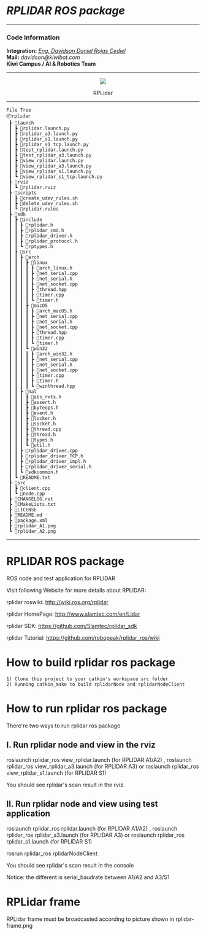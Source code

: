 # **_RPLIDAR ROS package_**

---
### **Code Information**
**Integration:** _[Eng. Davidson Daniel Rojas Cediel](https://www.linkedin.com/in/dadaroce/)_ \
**Mail:** _davidson@kiwibot.com_ \
**Kiwi Campus / AI & Robotics Team**

---

<p align="center">
    <img src="https://user-images.githubusercontent.com/39452483/108378469-04f2ef00-71d3-11eb-8a37-e848525e6f34.png">
</p>

<p align="center">
    RPLidar
</p>


---

```
File Tree
📦rplidar
 ┣ 📂launch
 ┃ ┣ 📜rplidar.launch.py
 ┃ ┣ 📜rplidar_a3.launch.py
 ┃ ┣ 📜rplidar_s1.launch.py
 ┃ ┣ 📜rplidar_s1_tcp.launch.py
 ┃ ┣ 📜test_rplidar.launch.py
 ┃ ┣ 📜test_rplidar_a3.launch.py
 ┃ ┣ 📜view_rplidar.launch.py
 ┃ ┣ 📜view_rplidar_a3.launch.py
 ┃ ┣ 📜view_rplidar_s1.launch.py
 ┃ ┗ 📜view_rplidar_s1_tcp.launch.py
 ┣ 📂rviz
 ┃ ┗ 📜rplidar.rviz
 ┣ 📂scripts
 ┃ ┣ 📜create_udev_rules.sh
 ┃ ┣ 📜delete_udev_rules.sh
 ┃ ┗ 📜rplidar.rules
 ┣ 📂sdk
 ┃ ┣ 📂include
 ┃ ┃ ┣ 📜rplidar.h
 ┃ ┃ ┣ 📜rplidar_cmd.h
 ┃ ┃ ┣ 📜rplidar_driver.h
 ┃ ┃ ┣ 📜rplidar_protocol.h
 ┃ ┃ ┗ 📜rptypes.h
 ┃ ┣ 📂src
 ┃ ┃ ┣ 📂arch
 ┃ ┃ ┃ ┣ 📂linux
 ┃ ┃ ┃ ┃ ┣ 📜arch_linux.h
 ┃ ┃ ┃ ┃ ┣ 📜net_serial.cpp
 ┃ ┃ ┃ ┃ ┣ 📜net_serial.h
 ┃ ┃ ┃ ┃ ┣ 📜net_socket.cpp
 ┃ ┃ ┃ ┃ ┣ 📜thread.hpp
 ┃ ┃ ┃ ┃ ┣ 📜timer.cpp
 ┃ ┃ ┃ ┃ ┗ 📜timer.h
 ┃ ┃ ┃ ┣ 📂macOS
 ┃ ┃ ┃ ┃ ┣ 📜arch_macOS.h
 ┃ ┃ ┃ ┃ ┣ 📜net_serial.cpp
 ┃ ┃ ┃ ┃ ┣ 📜net_serial.h
 ┃ ┃ ┃ ┃ ┣ 📜net_socket.cpp
 ┃ ┃ ┃ ┃ ┣ 📜thread.hpp
 ┃ ┃ ┃ ┃ ┣ 📜timer.cpp
 ┃ ┃ ┃ ┃ ┗ 📜timer.h
 ┃ ┃ ┃ ┗ 📂win32
 ┃ ┃ ┃ ┃ ┣ 📜arch_win32.h
 ┃ ┃ ┃ ┃ ┣ 📜net_serial.cpp
 ┃ ┃ ┃ ┃ ┣ 📜net_serial.h
 ┃ ┃ ┃ ┃ ┣ 📜net_socket.cpp
 ┃ ┃ ┃ ┃ ┣ 📜timer.cpp
 ┃ ┃ ┃ ┃ ┣ 📜timer.h
 ┃ ┃ ┃ ┃ ┗ 📜winthread.hpp
 ┃ ┃ ┣ 📂hal
 ┃ ┃ ┃ ┣ 📜abs_rxtx.h
 ┃ ┃ ┃ ┣ 📜assert.h
 ┃ ┃ ┃ ┣ 📜byteops.h
 ┃ ┃ ┃ ┣ 📜event.h
 ┃ ┃ ┃ ┣ 📜locker.h
 ┃ ┃ ┃ ┣ 📜socket.h
 ┃ ┃ ┃ ┣ 📜thread.cpp
 ┃ ┃ ┃ ┣ 📜thread.h
 ┃ ┃ ┃ ┣ 📜types.h
 ┃ ┃ ┃ ┗ 📜util.h
 ┃ ┃ ┣ 📜rplidar_driver.cpp
 ┃ ┃ ┣ 📜rplidar_driver_TCP.h
 ┃ ┃ ┣ 📜rplidar_driver_impl.h
 ┃ ┃ ┣ 📜rplidar_driver_serial.h
 ┃ ┃ ┗ 📜sdkcommon.h
 ┃ ┗ 📜README.txt
 ┣ 📂src
 ┃ ┣ 📜client.cpp
 ┃ ┗ 📜node.cpp
 ┣ 📜CHANGELOG.rst
 ┣ 📜CMakeLists.txt
 ┣ 📜LICENSE
 ┣ 📜README.md
 ┣ 📜package.xml
 ┣ 📜rplidar_A1.png
 ┗ 📜rplidar_A2.png
```
---

RPLIDAR ROS package
=====================================================================

ROS node and test application for RPLIDAR

Visit following Website for more details about RPLIDAR:

rplidar roswiki: http://wiki.ros.org/rplidar

rplidar HomePage:   http://www.slamtec.com/en/Lidar

rplidar SDK: https://github.com/Slamtec/rplidar_sdk

rplidar Tutorial:  https://github.com/robopeak/rplidar_ros/wiki

How to build rplidar ros package
=====================================================================
    1) Clone this project to your catkin's workspace src folder
    2) Running catkin_make to build rplidarNode and rplidarNodeClient

How to run rplidar ros package
=====================================================================
There're two ways to run rplidar ros package

I. Run rplidar node and view in the rviz
------------------------------------------------------------
roslaunch rplidar_ros view_rplidar.launch (for RPLIDAR A1/A2)
,
roslaunch rplidar_ros view_rplidar_a3.launch (for RPLIDAR A3)
or
roslaunch rplidar_ros view_rplidar_s1.launch (for RPLIDAR S1)

You should see rplidar's scan result in the rviz.

II. Run rplidar node and view using test application
------------------------------------------------------------
roslaunch rplidar_ros rplidar.launch (for RPLIDAR A1/A2)
,
roslaunch rplidar_ros rplidar_a3.launch (for RPLIDAR A3)
or
roslaunch rplidar_ros rplidar_s1.launch (for RPLIDAR S1)

rosrun rplidar_ros rplidarNodeClient

You should see rplidar's scan result in the console

Notice: the different is serial_baudrate between A1/A2 and A3/S1

RPLidar frame
=====================================================================
RPLidar frame must be broadcasted according to picture shown in rplidar-frame.png
